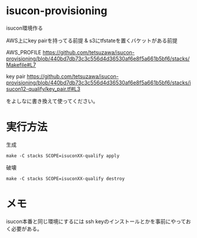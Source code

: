 # isucon-provisioning

isucon環境作る

AWS上にkey pairを持ってる前提 & s3にtfstateを置くバケットがある前提


AWS_PROFILE
https://github.com/tetsuzawa/isucon-provisioning/blob/440bd7db73c3c556d4d36530af6e8f5a661b5bf6/stacks/Makefile#L7


key pair
https://github.com/tetsuzawa/isucon-provisioning/blob/440bd7db73c3c556d4d36530af6e8f5a661b5bf6/stacks/isucon12-qualify/key_pair.tf#L3

をよしなに書き換えて使ってください。


# 実行方法


生成

```
make -C stacks SCOPE=isuconXX-qualify apply
```

破壊

```
make -C stacks SCOPE=isuconXX-qualify destroy
```


# メモ

isucon本番と同じ環境にするには ssh keyのインストールとかを事前にやっておく必要がある。
